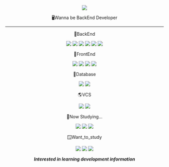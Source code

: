 


<div align="center">


<img src="https://capsule-render.vercel.app/api?type=slice&color=auto&height=200&section=header&text=&fontSize=90" />

 🖥️Wanna be BackEnd Developer
 ***

🌅BackEnd

<img src="https://img.shields.io/badge/Java-D4A934?style=flat-square&logo=java&logoColor=white"/> <img src="https://img.shields.io/badge/Spring-379B23?style=flat-square&logo=spring&logoColor=white"/> <img src="https://img.shields.io/badge/SpringBoot-17BF7C?style=flat-square&logo=springboot&logoColor=white"/>  <img src="https://img.shields.io/badge/Tomcat-4B290A?style=flat-square&logo=apachetomcat&logoColor=white"/>  <img src="https://img.shields.io/badge/Jdbc-D8C461?style=flat-square&logo=jdbc&logoColor=white"/> <img src="https://img.shields.io/badge/IntelliJ-8E711F?style=flat-square&logo=intellij&logoColor=white"/>

🌇FrontEnd

<img src="https://img.shields.io/badge/Html-D521E2?style=flat-square&logo=html5&logoColor=white"/> <img src="https://img.shields.io/badge/CSS-4121E2?style=flat-square&logo=css3&logoColor=white"/> <img src="https://img.shields.io/badge/JavaScript-CFDB26?style=flat-square&logo=javascript&logoColor=white"/> <img src="https://img.shields.io/badge/VsCode-0D7F73?style=flat-square&logo=vscode&logoColor=white"/> 

🌌Database

<img src="https://img.shields.io/badge/Oracle-D01F31?style=flat-square&logo=oracle&logoColor=white"/> <img src="https://img.shields.io/badge/MySQL-135479?style=flat-square&logo=mysql&logoColor=white"/> 

🌎VCS

<img src="https://img.shields.io/badge/Git-985215?style=flat-square&logo=git&logoColor=white"/> <img src="https://img.shields.io/badge/Github-151414?style=flat-square&logo=github&logoColor=white"/>

🔎Now Studying...

<img src="https://img.shields.io/badge/Spring-379B23?style=flat-square&logo=spring&logoColor=white"/> <img src="https://img.shields.io/badge/SpringBoot-17BF7C?style=flat-square&logo=springboot&logoColor=white"/> <img src="https://img.shields.io/badge/React-336FBF?style=flat-square&logo=react&logoColor=white"/>

🪟Want_to_study

 <img src="https://img.shields.io/badge/TypeScript-1C1970?style=flat-square&logo=typescript&logoColor=white"/> <img src="https://img.shields.io/badge/Python-3CE5DF?style=flat-square&logo=python&logoColor=white"/> <img src="https://img.shields.io/badge/JPA-752B11?style=flat-square&logo=jpa&logoColor=white"/>

***Interested in learning development information***
 
 
</div>



